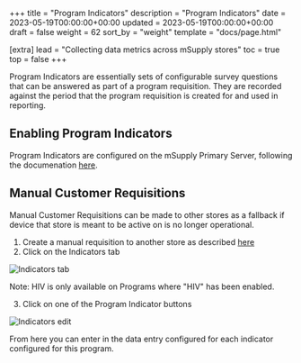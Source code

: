 +++
title = "Program Indicators"
description = "Program Indicators"
date = 2023-05-19T00:00:00+00:00
updated = 2023-05-19T00:00:00+00:00
draft = false
weight = 62
sort_by = "weight"
template = "docs/page.html"

[extra]
lead = "Collecting data metrics across mSupply stores"
toc = true
top = false
+++

Program Indicators are essentially sets of configurable survey questions that can be answered as part of a program requisition. They are recorded against the period that the program requisition is created for and used in reporting.

## Enabling Program Indicators

Program Indicators are configured on the mSupply Primary Server, following the documenation [here](https://docs.msupply.org.nz/items:programs#adding_indicators_to_a_program).

## Manual Customer Requisitions

Manual Customer Requisitions can be made to other stores as a fallback if device that store is meant to be active on is no longer operational.

1. Create a manual requisition to another store as described [here](http://127.0.0.1:1111/docs/distribution/requisitions/#manual-requisition)
2. Click on the Indicators tab

![Indicators tab](/docs/programs/images/indicators.png)

Note: HIV is only available on Programs where "HIV" has been enabled.

3. Click on one of the Program Indicator buttons

![Indicators edit](/docs/programs/images/indicators_edit.png)

From here you can enter in the data entry configured for each indicator configured for this program.
